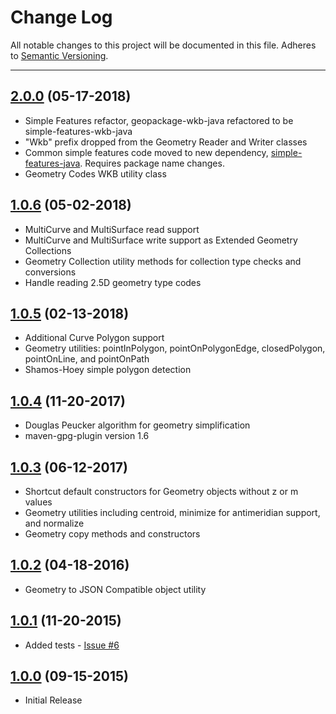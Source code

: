 # Change Log
All notable changes to this project will be documented in this file.
Adheres to [Semantic Versioning](http://semver.org/).

---

## [2.0.0](https://github.com/ngageoint/simple-features-wkb-java/releases/tag/2.0.0) (05-17-2018)

* Simple Features refactor, geopackage-wkb-java refactored to be simple-features-wkb-java
* "Wkb" prefix dropped from the Geometry Reader and Writer classes
* Common simple features code moved to new dependency, [simple-features-java](https://github.com/ngageoint/simple-features-java). Requires package name changes.
* Geometry Codes WKB utility class

## [1.0.6](https://github.com/ngageoint/geopackage-wkb-java/releases/tag/1.0.6) (05-02-2018)

* MultiCurve and MultiSurface read support
* MultiCurve and MultiSurface write support as Extended Geometry Collections
* Geometry Collection utility methods for collection type checks and conversions
* Handle reading 2.5D geometry type codes

## [1.0.5](https://github.com/ngageoint/geopackage-wkb-java/releases/tag/1.0.5) (02-13-2018)

* Additional Curve Polygon support
* Geometry utilities: pointInPolygon, pointOnPolygonEdge, closedPolygon, pointOnLine, and pointOnPath
* Shamos-Hoey simple polygon detection

## [1.0.4](https://github.com/ngageoint/geopackage-wkb-java/releases/tag/1.0.4) (11-20-2017)

* Douglas Peucker algorithm for geometry simplification
* maven-gpg-plugin version 1.6

## [1.0.3](https://github.com/ngageoint/geopackage-wkb-java/releases/tag/1.0.3) (06-12-2017)

* Shortcut default constructors for Geometry objects without z or m values
* Geometry utilities including centroid, minimize for antimeridian support, and normalize
* Geometry copy methods and constructors

## [1.0.2](https://github.com/ngageoint/geopackage-wkb-java/releases/tag/1.0.2) (04-18-2016)

* Geometry to JSON Compatible object utility

## [1.0.1](https://github.com/ngageoint/geopackage-wkb-java/releases/tag/1.0.1) (11-20-2015)

* Added tests - [Issue #6](https://github.com/ngageoint/geopackage-wkb-java/issues/6)

## [1.0.0](https://github.com/ngageoint/geopackage-wkb-java/releases/tag/1.0.0) (09-15-2015)

* Initial Release
